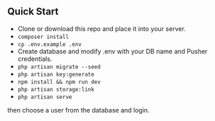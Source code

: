 <!--<img src="/art/preview.png" style="width:100%;" />

This is a Laravel demo app for [Chatify](https://github.com/munafio/chatify).
-->
## Quick Start

-   Clone or download this repo and place it into your server.
-   `composer install `
-   `cp .env.example .env `
-   Create database and modify .env with your DB name and Pusher credentials.
-   `php artisan migrate --seed`
-   `php artisan key:generate`
-   `npm install && npm run dev`
-   `php artisan storage:link`
-   `php artisan serve`

then choose a user from the database and login.
